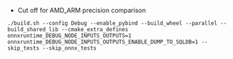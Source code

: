 - Cut off for AMD_ARM precision comparison



```
./build.sh --config Debug --enable_pybind --build_wheel --parallel --build_shared_lib --cmake_extra_defines onnxruntime_DEBUG_NODE_INPUTS_OUTPUTS=1 onnxruntime_DEBUG_NODE_INPUTS_OUTPUTS_ENABLE_DUMP_TO_SQLDB=1 --skip_tests --skip_onnx_tests
```
